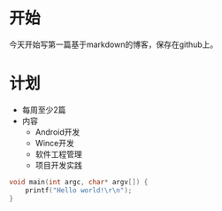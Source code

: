 # 开始
今天开始写第一篇基于markdown的博客，保存在github上。

# 计划
* 每周至少2篇
* 内容
    * Android开发
    * Wince开发
    * 软件工程管理
    * 项目开发实践

```c
void main(int argc, char* argv[]) {
    printf("Hello world!\r\n");
}
```